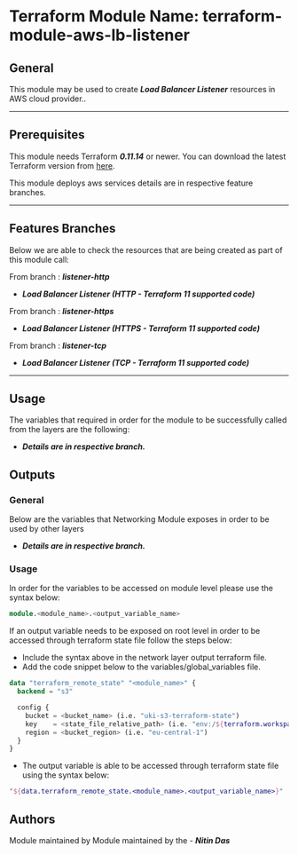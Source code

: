 # Terraform Module Name: terraform-module-aws-lb-listener


## General

This module may be used to create **_Load Balancer Listener_** resources in AWS cloud provider..

---

## Prerequisites

This module needs Terraform **_0.11.14_** or newer.
You can download the latest Terraform version from [here](https://www.terraform.io/downloads.html).

This module deploys aws services details are in respective feature branches.

---

## Features Branches

Below we are able to check the resources that are being created as part of this module call:

From branch : **_listener-http_**

- **_Load Balancer Listener (HTTP - Terraform 11 supported code)_**


From branch : **_listener-https_**

- **_Load Balancer Listener (HTTPS - Terraform 11 supported code)_**


From branch : **_listener-tcp_**

- **_Load Balancer Listener (TCP - Terraform 11 supported code)_**


---

## Usage

The variables that required in order for the module to be successfully called from the layers are the following:


* **_Details are in respective branch._**


## Outputs

### General
Below are the variables that Networking Module exposes in order to be used by other layers


* **_Details are in respective branch._**


### Usage
In order for the variables to be accessed on module level please use the syntax below:

```tf
module.<module_name>.<output_variable_name>
```

If an output variable needs to be exposed on root level in order to be accessed through terraform state file follow the steps below:

- Include the syntax above in the network layer output terraform file.
- Add the code snippet below to the variables/global_variables file.

```tf
data "terraform_remote_state" "<module_name>" {
  backend = "s3"

  config {
    bucket = <bucket_name> (i.e. "uki-s3-terraform-state")
    key    = <state_file_relative_path> (i.e. "env:/${terraform.workspace}/4_Networking/terraform.tfstate")
    region = <bucket_region> (i.e. "eu-central-1")
  }
}
```


- The output variable is able to be accessed through terraform state file using the syntax below:

```tf
"${data.terraform_remote_state.<module_name>.<output_variable_name>}"
```


## Authors
Module maintained by Module maintained by the - **_Nitin Das_**